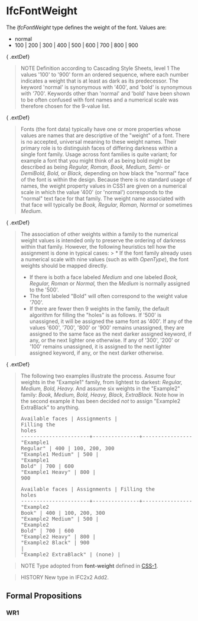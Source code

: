 # IfcFontWeight

The _IfcFontWeight_ type defines the weight of the font. Values are:

* normal
* 100 | 200 | 300 | 400 | 500 | 600 | 700 | 800 | 900
<!-- end of short definition -->

{ .extDef}
> NOTE Definition according to Cascading Style Sheets, level 1
> The values '100' to '900' form an ordered sequence, where each number indicates a weight that is at least as dark as its predecessor. The keyword 'normal' is synonymous with '400', and 'bold' is synonymous with '700'. Keywords other than 'normal' and 'bold' have been shown to be often confused with font names and a numerical scale was therefore chosen for the 9-value list.

{ .extDef}
> Fonts (the font data) typically have one or more properties whose values are names that are descriptive of the "weight" of a font. There is no accepted, universal meaning to these weight names. Their primary role is to distinguish faces of differing darkness within a single font family. Usage across font families is quite variant; for example a font that you might think of as being bold might be described as being _Regular, Roman, Book, Medium, Semi-_ or _DemiBold, Bold,_ or _Black,_ depending on how black the "normal" face of the font is within the design. Because there is no standard usage of names, the weight property values in CSS1 are given on a numerical scale in which the value '400' (or 'normal') corresponds to the "normal" text face for that family. The weight name associated with that face will typically be _Book, Regular, Roman, Normal_ or sometimes _Medium_.

{ .extDef}
> The association of other weights within a family to the numerical weight values is intended only to preserve the ordering of darkness within that family. However, the following heuristics tell how the assignment is done in typical cases: > * If the font family already uses a numerical scale with nine values (such as with _OpenType_), the font weights should be mapped directly.
> * If there is both a face labeled _Medium_ and one labeled _Book, Regular, Roman_ or _Normal,_ then the _Medium_ is normally assigned to the '500'.
> * The font labeled "Bold" will often correspond to the weight value '700'.
> * If there are fewer then 9 weights in the family, the default algorithm for filling the "holes" is as follows. If '500' is unassigned, it will be assigned the same font as '400'. If any of the values '600', '700', '800' or '900' remains unassigned, they are assigned to the same face as the next darker assigned keyword, if any, or the next lighter one otherwise. If any of '300', '200' or '100' remains unassigned, it is assigned to the next lighter assigned keyword, if any, or the next darker otherwise.

{ .extDef}
> The following two examples illustrate the process. Assume four weights in the "Example1" family, from lightest to darkest: _Regular, Medium, Bold, Heavy._ And assume six weights in the "Example2" family: _Book, Medium, Bold, Heavy, Black, ExtraBlack._ Note how in the second example it has been decided _not_ to assign "Example2 ExtraBlack" to anything. <pre>Available faces    | Assignments  | Filling the holes<br>----------------------+---------------+-------------------<br>"Example1 Regular"  | 400      | 100, 200, 300<br>"Example1 Medium"   | 500      |<br>"Example1 Bold"    | 700      | 600<br>"Example1 Heavy"   | 800      | 900<br></pre><pre>Available faces    | Assignments  | Filling the holes<br>----------------------+---------------+-------------------<br>"Example2 Book"    | 400      | 100, 200, 300<br>"Example2 Medium"   | 500      |<br>"Example2 Bold"    | 700      | 600 <br>"Example2 Heavy"   | 800      |<br>"Example2 Black"   | 900      |<br>"Example2 ExtraBlack" | (none)    |<br></pre>

> NOTE Type adopted from **font-weight** defined in [CSS-1](../content/bibliography.htm#CSS1).

> HISTORY New type in IFC2x2 Add2.

## Formal Propositions

### WR1

